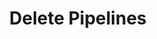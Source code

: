 ---
title: Delete Pipelines
excerpt: ''
deprecated: false
hidden: false
metadata:
  title: ''
  description: ''
  robots: index
next:
  description: ''
---